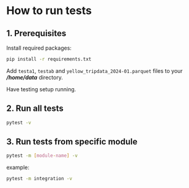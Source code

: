 # How to run tests

## 1. Prerequisites

Install required packages:
```bash
pip install -r requirements.txt
```

Add `testa1`, `testab` and `yellow_tripdata_2024-01.parquet` files to your ***/home/data*** directory.

Have testing setup running.

## 2. Run all tests
```bash
pytest -v
```

## 3. Run tests from specific module
```bash
pytest -m [module-name] -v
```

example: 
```bash
pytest -m integration -v
```

